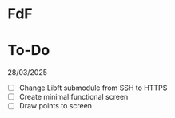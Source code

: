 # FdF

# To-Do
28/03/2025
- [ ] Change Libft submodule from SSH to HTTPS
- [ ] Create minimal functional screen
- [ ] Draw points to screen
